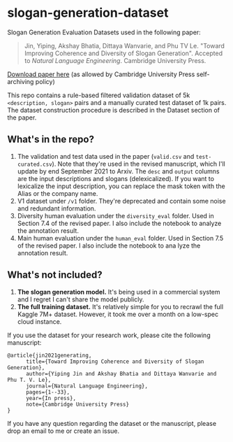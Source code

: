 # slogan-generation-dataset
Slogan Generation Evaluation Datasets used in the following paper:

> Jin, Yiping, Akshay Bhatia, Dittaya Wanvarie, and Phu TV Le. "Toward Improving Coherence and Diversity of Slogan Generation". Accepted to *Natural Language Engineering*. Cambridge University Press.

[Download paper here](https://yipingnus.github.io/publication/2021-12-13-paper-title-number-7) (as allowed by Cambridge University Press self-archiving policy)

This repo contains a rule-based filtered validation dataset of 5k `<description, slogan>` pairs and a manually curated test dataset of 1k pairs. The dataset construction procedure is described in the Dataset section of the paper. 

## What's in the repo?

1. The validation and test data used in the paper (`valid.csv` and `test-curated.csv`). Note that they're used in the revised manuscript, which I'll update by end September 2021 to Arxiv. The `desc` and `output` columns are the input descriptions and slogans (delexicalized). If you want to lexicalize the input description, you can replace the mask token with the Alias or the company name. 
2. V1 dataset under `/v1` folder. They're deprecated and contain some noise and redundant information. 
3. Diversity human evaluation under the `diversity_eval` folder. Used in Section 7.4 of the revised paper. I also include the notebook to analyze the annotation result.
4. Main human evaluation under the `human_eval` folder. Used in Section 7.5 of the revised paper. I also include the notebook to ana
lyze the annotation result.

## What's not included?

1. **The slogan generation model.** It's being used in a commercial system and I regret I can't share the model publicly.
2. **The full training dataset.** It's relatively simple for you to recrawl the full Kaggle 7M+ dataset. However, it took me over a month on a low-spec cloud instance.

If you use the dataset for your research work, please cite the following manuscript:

```
@article{jin2021generating,
      title={Toward Improving Coherence and Diversity of Slogan Generation}, 
      author={Yiping Jin and Akshay Bhatia and Dittaya Wanvarie and Phu T. V. Le},
      journal={Natural Language Engineering},
      pages={1--33},
      year={In press},
      note={Cambridge University Press}
}
```

If you have any question regarding the dataset or the manuscript, please drop an email to me or create an issue.
